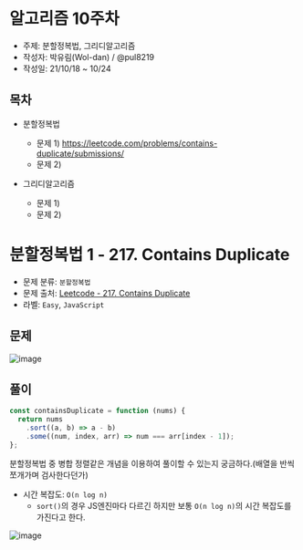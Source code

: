 # 알고리즘 10주차

- 주제: 분할정복법, 그리디알고리즘
- 작성자: 박유림(Wol-dan) / @pul8219
- 작성일: 21/10/18 ~ 10/24

## 목차

- 분할정복법

  - 문제 1) https://leetcode.com/problems/contains-duplicate/submissions/
  - 문제 2)

- 그리디알고리즘
  - 문제 1)
  - 문제 2)

# 분할정복법 1 - 217. Contains Duplicate

- 문제 분류: `분할정복법`
- 문제 출처: [Leetcode - 217. Contains Duplicate](https://leetcode.com/problems/contains-duplicate/submissions/)
- 라벨: `Easy`, `JavaScript`

## 문제

![image](https://user-images.githubusercontent.com/33214449/138316509-bc23f4e0-4b7f-469e-b84e-55f4959755c4.png)

## 풀이

```js
const containsDuplicate = function (nums) {
  return nums
    .sort((a, b) => a - b)
    .some((num, index, arr) => num === arr[index - 1]);
};
```

분할정복법 중 병합 정렬같은 개념을 이용하여 풀이할 수 있는지 궁금하다.(배열을 반씩 쪼개가며 검사한다던가)

- 시간 복잡도: `O(n log n)`
  - `sort()`의 경우 JS엔진마다 다르긴 하지만 보통 `O(n log n)`의 시간 복잡도를 가진다고 한다.

![image](https://user-images.githubusercontent.com/33214449/138316375-fd1981da-5dee-4acb-b957-a5385b6cb7a7.png)
